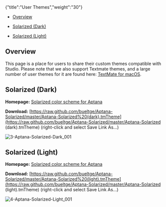 {"title":"User Themes","weight":"30"}

* [Overview](#Overview)

* [Solarized (Dark)](#Solarized(Dark))

* [Solarized (Light)](#Solarized(Light))


## Overview

This page is a place for users to share their custom themes compatible with Studio. Please note that we also support Textmate themes, and a large number of user themes for it are found here: [TextMate for macOS](https://macromates.com/).

## Solarized (Dark)

**Homepage:** [Solarized color scheme for Aptana](https://github.com/bueltge/Aptana-Solarized)

**Download:** [https://raw.github.com/bueltge/Aptana-Solarized/master/Aptana-Solarized%20(dark).tmTheme](https://raw.github.com/bueltge/Aptana-Solarized/master/Aptana-Solarized (dark).tmTheme) (right-click and select Save Link As...)

![3-Aptana-Solarized-Dark_001](/Images/appc/download/attachments/30083216/3-Aptana-Solarized-Dark_001.png)

## Solarized (Light)

**Homepage:** [Solarized color scheme for Aptana](https://github.com/bueltge/Aptana-Solarized)

**Download:** [https://raw.github.com/bueltge/Aptana-Solarized/master/Aptana-Solarized%20(light).tmTheme](https://raw.github.com/bueltge/Aptana-Solarized/master/Aptana-Solarized (light).tmTheme) (right-click and select Save Link As...)

![4-Aptana-Solarized-Light_001](/Images/appc/download/attachments/30083216/4-Aptana-Solarized-Light_001.png)
